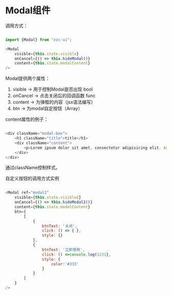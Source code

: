 Modal组件
===================

调用方式：

```JavaScript

import {Modal} from "zzc-ui";

<Modal 
    visible={this.state.visible}
    onCancel={() => this.hideModal()}
    content={this.state.modalContent}
/>
```

Modal提供两个属性：
1. visible -> 用于控制Modal是否出现  bool
2. onCancel -> 点击关闭后的回调函数   func
3. content -> 为弹框的内容（jsx语法编写）
4. btn -> 为modal自定按钮（Array）


content属性的例子：


```JavaScript

<div className="modal-box">
    <h1 className="title">title</h1>
    <div className="content">
        <p>Lorem ipsum dolor sit amet, consectetur adipisicing elit. Ad aliquam consequatur dignissimos eligendi labore nulla provident quod similique sint ut! Architecto aut dignissimos nihil nostrum officia quae, quisquam saepe tenetur.</p>
    </div>
</div>
```

通过className控制样式。

自定义按钮的调用方式实例
```JavaScript

<Modal ref="modal2"
    visible={this.state.visible2}
    onCancel={() => this.hideModal2()}
    content={this.state.modalContent}
    btn={
        [
            {
                btnText: '关闭',
                click: () => { },
                style: {}
            },
            {
                btnText: '立即使用',
                click: () =>console.log(1231},
                style: {
                    color:'#333'
                }
            }
        ]
    }
/>

```

